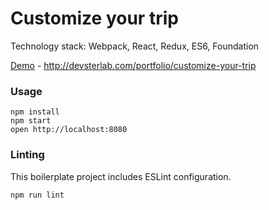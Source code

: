 Customize your trip
=====================

Technology stack: Webpack, React, Redux, ES6, Foundation

[Demo](http://devsterlab.com/portfolio/customize-your-trip) - http://devsterlab.com/portfolio/customize-your-trip

### Usage

```
npm install
npm start
open http://localhost:8080
```

### Linting

This boilerplate project includes ESLint configuration.

```
npm run lint
```
